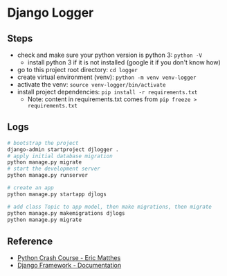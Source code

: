 # Django Logger

## Steps

- check and make sure your python version is python 3: `python -V`
  - install python 3 if it is not installed (google it if you don't know how)
- go to this project root directory: `cd logger`
- create virtual environment (venv): `python -m venv venv-logger`
- activate the venv: `source venv-logger/bin/activate`
- install project dependencies: `pip install -r requirements.txt`
  - Note: content in requirements.txt comes from `pip freeze > requirements.txt`

## Logs

```bash
# bootstrap the project
django-admin startproject djlogger .
# apply initial database migration
python manage.py migrate
# start the development server
python manage.py runserver

# create an app
python manage.py startapp djlogs

# add class Topic to app model, then make migrations, then migrate
python manage.py makemigrations djlogs
python manage.py migrate

```

## Reference

- [Python Crash Course - Eric Matthes](https://ehmatthes.github.io/pcc_2e/)
- [Django Framework - Documentation](https://docs.djangoproject.com/en/3.0)